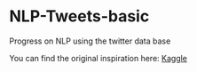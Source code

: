 # NLP-Tweets-basic
Progress on NLP using the twitter data base

You can find the original inspiration here:
[Kaggle](https://www.kaggle.com/code/ahanray/python-nltk-sentiment-analysis/edit)
